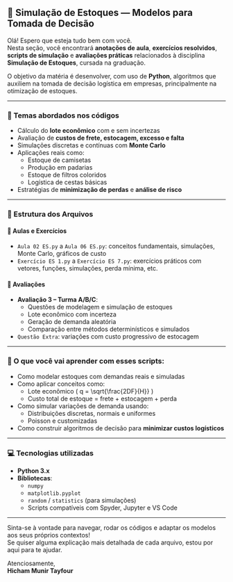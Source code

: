 ## 🧪 Simulação de Estoques — Modelos para Tomada de Decisão

Olá! Espero que esteja tudo bem com você.  
Nesta seção, você encontrará **anotações de aula**, **exercícios resolvidos**, **scripts de simulação** e **avaliações práticas** relacionados à disciplina **Simulação de Estoques**, cursada na graduação.

O objetivo da matéria é desenvolver, com uso de **Python**, algoritmos que auxiliem na tomada de decisão logística em empresas, principalmente na otimização de estoques.

---

### 📌 Temas abordados nos códigos

- Cálculo do **lote econômico** com e sem incertezas
- Avaliação de **custos de frete, estocagem, excesso e falta**
- Simulações discretas e contínuas com **Monte Carlo**
- Aplicações reais como:
  - Estoque de camisetas
  - Produção em padarias
  - Estoque de filtros coloridos
  - Logística de cestas básicas
- Estratégias de **minimização de perdas** e **análise de risco**

---

### 📁 Estrutura dos Arquivos

#### 📘 Aulas e Exercícios
- `Aula 02 ES.py` a `Aula 06 ES.py`: conceitos fundamentais, simulações, Monte Carlo, gráficos de custo
- `Exercício ES 1.py` a `Exercício ES 7.py`: exercícios práticos com vetores, funções, simulações, perda mínima, etc.

#### 📝 Avaliações
- **Avaliação 3 – Turma A/B/C**:
  - Questões de modelagem e simulação de estoques
  - Lote econômico com incerteza
  - Geração de demanda aleatória
  - Comparação entre métodos determinísticos e simulados
- `Questão Extra`: variações com custo progressivo de estocagem

---

### 🧠 O que você vai aprender com esses scripts:

- Como modelar estoques com demandas reais e simuladas
- Como aplicar conceitos como:
  - Lote econômico \( q = \sqrt{\frac{2DF}{H}} \)
  - Custo total de estoque = frete + estocagem + perda
- Como simular variações de demanda usando:
  - Distribuições discretas, normais e uniformes
  - Poisson e customizadas
- Como construir algoritmos de decisão para **minimizar custos logísticos**

---

### 💻 Tecnologias utilizadas

- **Python 3.x**
- **Bibliotecas**:
  - `numpy`
  - `matplotlib.pyplot`
  - `random` / `statistics` (para simulações)
  - Scripts compatíveis com Spyder, Jupyter e VS Code

---

Sinta-se à vontade para navegar, rodar os códigos e adaptar os modelos aos seus próprios contextos!  
Se quiser alguma explicação mais detalhada de cada arquivo, estou por aqui para te ajudar.

Atenciosamente,  
**Hicham Munir Tayfour**
